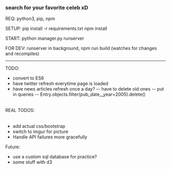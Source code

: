 ### search for your favorite celeb xD ###

REQ: python3, pip, npm

SETUP:
pip install -r requirements.txt
npm install

START:
python manager.py runserver

FOR DEV:
runserver in background,
npm run build       (watches for changes and recompiles)

----------------------------------------------------------

TODO:
- convert to ES6
- have twitter refresh everytime page is loaded
- have news articles refresh once a day? -- have to delete old ones -- put in queries 
		-- Entry.objects.filter(pub_date__year=2005).delete()

######
REAL TODOS:
######
- add actual css/bootstrap
- switch to imgur for picture
- Handle API failures more gracefully

Future:
- use a custom sql database for practice?
- some stuff with d3
